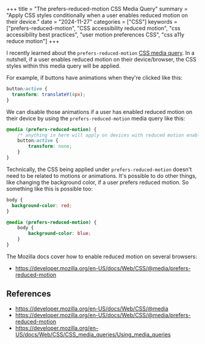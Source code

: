 +++
title = "The prefers-reduced-motion CSS Media Query"
summary = "Apply CSS styles conditionally when a user enables reduced motion on their device."
date = "2024-11-27"
categories = ["CSS"]
keywords = ["prefers-reduced-motion", "CSS accessibility reduced motion", "css accessibility best practices", "user motion preferences CSS", "css a11y reduce motion"]
+++

I recently learned about the `prefers-reduced-motion` [CSS media query](https://developer.mozilla.org/en-US/docs/Web/CSS/@media/prefers-reduced-motion). In a nutshell, if a user enables reduced motion on their device/browser, the CSS styles within this media query will be applied.

For example, if buttons have animations when they're clicked like this:

```css
button:active {
  transform: translateY(4px);
}
```

We can disable those animations if a user has enabled reduced motion on their device by using the `prefers-reduced-motion` media query like this:

```css
@media (prefers-reduced-motion) {
    /* anything in here will apply on devices with reduced motion enabled */
    button:active {
        transform: none;
    }
}
```

Technically, the CSS being applied under `prefers-reduced-motion` doesn't need to be related to motions or animations. It's possible to do other things, like changing the background color, if a user prefers reduced motion. So something like this is possible too:

```css
body {
  background-color: red;
}

@media (prefers-reduced-motion) {
    body {
        background-color: blue;
    }
}
```

The Mozilla docs cover how to enable reduced motion on several browsers:
- https://developer.mozilla.org/en-US/docs/Web/CSS/@media/prefers-reduced-motion

## References
- https://developer.mozilla.org/en-US/docs/Web/CSS/@media
- https://developer.mozilla.org/en-US/docs/Web/CSS/@media/prefers-reduced-motion
- https://developer.mozilla.org/en-US/docs/Web/CSS/CSS_media_queries/Using_media_queries

